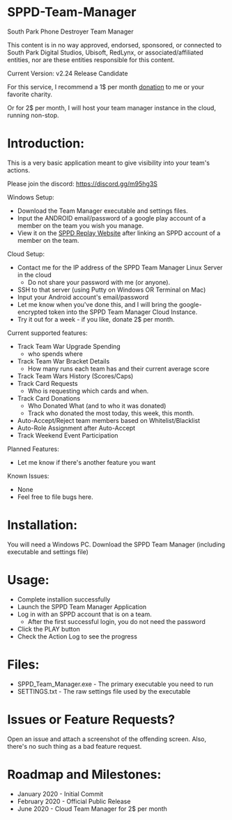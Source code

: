 # SPPD-Team-Manager
 
South Park Phone Destroyer Team Manager

This content is in no way approved, endorsed, sponsored, or connected to South Park Digital Studios, Ubisoft, RedLynx, or associated/affiliated entities, nor are these entities responsible for this content.

Current Version: v2.24 Release Candidate

For this service, I recommend a 1$ per month [donation](https://sppdreplay.net/donate) to me or your favorite charity.

Or for 2$ per month, I will host your team manager instance in the cloud, running non-stop.

Introduction:
============
This is a very basic application meant to give visibility into your team's actions.

Please join the discord: https://discord.gg/m95hg3S

Windows Setup:
  * Download the Team Manager executable and settings files.
  * Input the ANDROID email/password of a google play account of a member on the team you wish you manage.
  * View it on the [SPPD Replay Website](https://sppdreplay.net) after linking an SPPD account of a member on the team.
  
Cloud Setup:
  * Contact me for the IP address of the SPPD Team Manager Linux Server in the cloud
    * Do not share your password with me (or anyone).
  * SSH to that server (using Putty on Windows OR Terminal on Mac)
  * Input your Android account's email/password
  * Let me know when you've done this, and I will bring the google-encrypted token into the SPPD Team Manager Cloud Instance.
  * Try it out for a week - if you like, donate 2$ per month.

Current supported features:
  * Track Team War Upgrade Spending
     * who spends where
  * Track Team War Bracket Details
     * How many runs each team has and their current average score
  * Track Team Wars History (Scores/Caps)
  * Track Card Requests
     * Who is requesting which cards and when.
  * Track Card Donations
     * Who Donated What (and to who it was donated)
     * Track who donated the most today, this week, this month.
  * Auto-Accept/Reject team members based on Whitelist/Blacklist
  * Auto-Role Assignment after Auto-Accept
  * Track Weekend Event Participation
     
Planned Features:
  * Let me know if there's another feature you want
  
Known Issues:
  * None
  * Feel free to file bugs here.


Installation:
==============
You will need a Windows PC.
Download the SPPD Team Manager (including executable and settings file)

Usage:
================================
  * Complete installion successfully
  * Launch the SPPD Team Manager Application
  * Log in with an SPPD account that is on a team.
     * After the first successful login, you do not need the password
  * Click the PLAY button
  * Check the Action Log to see the progress

Files:
============================================
  * SPPD_Team_Manager.exe 	- The primary executable you need to run
  * SETTINGS.txt	- The raw settings file used by the executable


Issues or Feature Requests?
============================================
Open an issue and attach a screenshot of the offending screen.
Also, there's no such thing as a bad feature request.


Roadmap and Milestones:
============================================
   * January 2020 - Initial Commit
   * February 2020 - Official Public Release
   * June 2020 - Cloud Team Manager for 2$ per month
